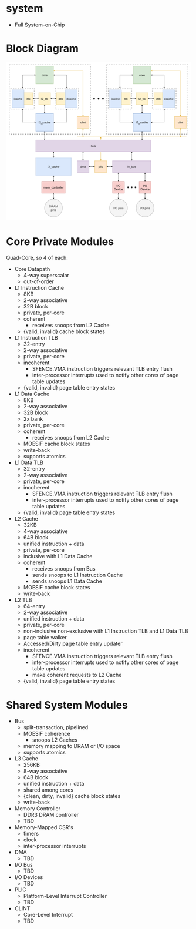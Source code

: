 # system
- Full System-on-Chip


# Block Diagram
![system](system.png)


# Core Private Modules
Quad-Core, so 4 of each:

- Core Datapath
    - 4-way superscalar
    - out-of-order
- L1 Instruction Cache
    - 8KB
    - 2-way associative
    - 32B block
    - private, per-core
    - coherent
        - receives snoops from L2 Cache
    - {valid, invalid} cache block states
- L1 Instruction TLB
    - 32-entry
    - 2-way associative
    - private, per-core
    - incoherent
        - SFENCE.VMA instruction triggers relevant TLB entry flush
        - inter-processor interrupts used to notify other cores of page table updates
    - {valid, invalid} page table entry states
- L1 Data Cache
    - 8KB
    - 2-way associative
    - 32B block
    - 2x bank
    - private, per-core
    - coherent
        - receives snoops from L2 Cache
    - MOESIF cache block states
    - write-back
    - supports atomics
- L1 Data TLB
    - 32-entry
    - 2-way associative
    - private, per-core
    - incoherent
        - SFENCE.VMA instruction triggers relevant TLB entry flush
        - inter-processor interrupts used to notify other cores of page table updates
    - {valid, invalid} page table entry states
- L2 Cache
    - 32KB
    - 4-way associative
    - 64B block
    - unified instruction + data
    - private, per-core
    - inclusive with L1 Data Cache
    - coherent
        - receives snoops from Bus
        - sends snoops to L1 Instruction Cache
        - sends snoops L1 Data Cache
    - MOESIF cache block states
    - write-back
- L2 TLB
    - 64-entry
    - 2-way associative
    - unified instruction + data
    - private, per-core
    - non-inclusive non-exclusive with L1 Instruction TLB and L1 Data TLB
    - page table walker
    - Accessed/Dirty page table entry updater
    - incoherent
        - SFENCE.VMA instruction triggers relevant TLB entry flush
        - inter-processor interrupts used to notify other cores of page table updates
        - make coherent requests to L2 Cache
    - {valid, invalid} page table entry states


# Shared System Modules
- Bus
    - split-transaction, pipelined
    - MOESIF coherence
        - snoops L2 Caches
    - memory mapping to DRAM or I/O space
    - supports atomics
- L3 Cache
    - 256KB
    - 8-way associative
    - 64B block
    - unified instruction + data
    - shared among cores
    - {clean, dirty, invalid} cache block states
    - write-back
- Memory Controller
    - DDR3 DRAM controller
    - TBD
- Memory-Mapped CSR's
    - timers
    - clock
    - inter-processor interrupts
- DMA
    - TBD
- I/O Bus
    - TBD
- I/O Devices
    - TBD
- PLIC
    - Platform-Level Interrupt Controller
    - TBD
- CLINT
    - Core-Level Interrupt
    - TBD
